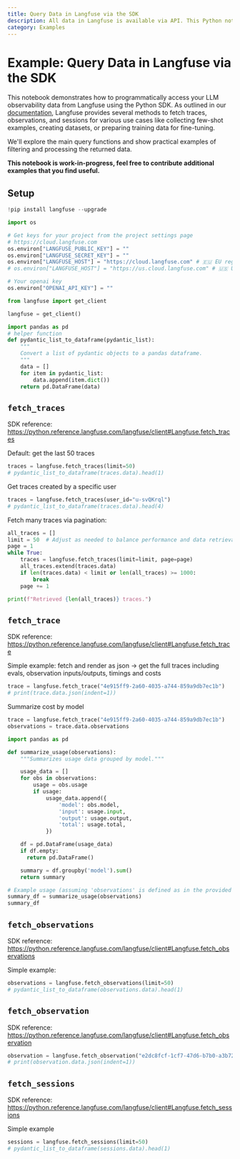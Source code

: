 ```yaml
---
title: Query Data in Langfuse via the SDK
description: All data in Langfuse is available via API. This Python notebook includes a number of examples of how to use the Langfuse SDK to query data.
category: Examples
---
```


# Example: Query Data in Langfuse via the SDK

This notebook demonstrates how to programmatically access your LLM observability data from Langfuse using the Python SDK. As outlined in our [documentation](https://langfuse.com/docs/query-traces), Langfuse provides several methods to fetch traces, observations, and sessions for various use cases like collecting few-shot examples, creating datasets, or preparing training data for fine-tuning.

We'll explore the main query functions and show practical examples of filtering and processing the returned data.

**This notebook is work-in-progress, feel free to contribute additional examples that you find useful.**

## Setup


```python
!pip install langfuse --upgrade
```


```python
import os

# Get keys for your project from the project settings page
# https://cloud.langfuse.com
os.environ["LANGFUSE_PUBLIC_KEY"] = ""
os.environ["LANGFUSE_SECRET_KEY"] = ""
os.environ["LANGFUSE_HOST"] = "https://cloud.langfuse.com" # 🇪🇺 EU region
# os.environ["LANGFUSE_HOST"] = "https://us.cloud.langfuse.com" # 🇺🇸 US region

# Your openai key
os.environ["OPENAI_API_KEY"] = ""
```


```python
from langfuse import get_client

langfuse = get_client()
```


```python
import pandas as pd
# helper function
def pydantic_list_to_dataframe(pydantic_list):
    """
    Convert a list of pydantic objects to a pandas dataframe.
    """
    data = []
    for item in pydantic_list:
        data.append(item.dict())
    return pd.DataFrame(data)
```

## `fetch_traces`

SDK reference: https://python.reference.langfuse.com/langfuse/client#Langfuse.fetch_traces

Default: get the last 50 traces


```python
traces = langfuse.fetch_traces(limit=50)
# pydantic_list_to_dataframe(traces.data).head(1)
```

Get traces created by a specific user


```python
traces = langfuse.fetch_traces(user_id="u-svQKrql")
# pydantic_list_to_dataframe(traces.data).head(4)
```

Fetch many traces via pagination:


```python
all_traces = []
limit = 50  # Adjust as needed to balance performance and data retrieval.
page = 1
while True:
    traces = langfuse.fetch_traces(limit=limit, page=page)
    all_traces.extend(traces.data)
    if len(traces.data) < limit or len(all_traces) >= 1000:
        break
    page += 1

print(f"Retrieved {len(all_traces)} traces.")
```

## `fetch_trace`

SDK reference: https://python.reference.langfuse.com/langfuse/client#Langfuse.fetch_trace

Simple example: fetch and render as json -> get the full traces including evals, observation inputs/outputs, timings and costs


```python
trace = langfuse.fetch_trace("4e915ff9-2a60-4035-a744-859a9db7ec1b")
# print(trace.data.json(indent=1))
```

Summarize cost by model


```python
trace = langfuse.fetch_trace("4e915ff9-2a60-4035-a744-859a9db7ec1b")
observations = trace.data.observations
```


```python
import pandas as pd

def summarize_usage(observations):
    """Summarizes usage data grouped by model."""

    usage_data = []
    for obs in observations:
        usage = obs.usage
        if usage:
            usage_data.append({
                'model': obs.model,
                'input': usage.input,
                'output': usage.output,
                'total': usage.total,
            })

    df = pd.DataFrame(usage_data)
    if df.empty:
      return pd.DataFrame()

    summary = df.groupby('model').sum()
    return summary

# Example usage (assuming 'observations' is defined as in the provided code):
summary_df = summarize_usage(observations)
summary_df
```

## `fetch_observations`

SDK reference: https://python.reference.langfuse.com/langfuse/client#Langfuse.fetch_observations

Simple example:


```python
observations = langfuse.fetch_observations(limit=50)
# pydantic_list_to_dataframe(observations.data).head(1)
```

## `fetch_observation`

SDK reference: https://python.reference.langfuse.com/langfuse/client#Langfuse.fetch_observation


```python
observation = langfuse.fetch_observation("e2dc8fcf-1cf7-47d6-b7b0-a3b727332f17")
# print(observation.data.json(indent=1))
```

## `fetch_sessions`

SDK reference: https://python.reference.langfuse.com/langfuse/client#Langfuse.fetch_sessions

Simple example


```python
sessions = langfuse.fetch_sessions(limit=50)
# pydantic_list_to_dataframe(sessions.data).head(1)
```
